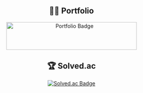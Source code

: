 <h2 align="center">👨‍💻 Portfolio</h2>

<div align="center">
  <a href="https://jinyong3512.notion.site">
    <img src="https://img.shields.io/static/v1?label=Portfolio&message=Notion&color=green&style=for-the-badge&logo=notion&logoColor=white" alt="Portfolio Badge"
    width="350" height="75"
    />
  </a>
</div>

<h2 align="center">🏆 Solved.ac</h2>

<div align="center">
  <a href="https://solved.ac/wlsdyd4">
    <img src="http://mazassumnida.wtf/api/v2/generate_badge?boj=wlsdyd4" alt="Solved.ac Badge"/>
  </a>
</div>
